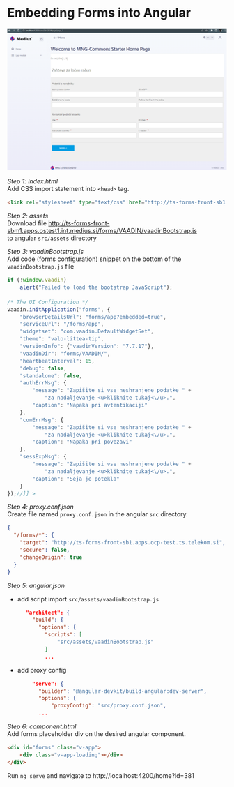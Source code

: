 # Embedding Forms into Angular

![mgn-forms-embed](mgn-forms-embed.png)

_Step 1: index.html_  
Add CSS import statement into `<head>` tag.

```html
<link rel="stylesheet" type="text/css" href="http://ts-forms-front-sb1.apps.ocp-test.ts.telekom.si/forms/VAADIN/themes/valo-littea-process-cyan/compiled-valo-littea-process-cyan.css?v=1.0.120">
```

_Step 2: assets_  
Download file http://ts-forms-front-sbm1.apps.ostest1.int.medius.si/forms/VAADIN/vaadinBootstrap.js  
to angular `src/assets` directory

_Step 3: vaadinBootstrap.js_  
Add code (forms configuration) snippet on the bottom of the `vaadinBootstrap.js` file
```js
if (!window.vaadin)
    alert("Failed to load the bootstrap JavaScript");

/* The UI Configuration */
vaadin.initApplication("forms", {
    "browserDetailsUrl": "forms/app?embedded=true",
    "serviceUrl": "/forms/app",
    "widgetset": "com.vaadin.DefaultWidgetSet",
    "theme": "valo-littea-tip",
    "versionInfo": {"vaadinVersion": "7.7.17"},
    "vaadinDir": "forms/VAADIN/",
    "heartbeatInterval": 15,
    "debug": false,
    "standalone": false,
    "authErrMsg": {
        "message": "Zapišite si vse neshranjene podatke " +
            "za nadaljevanje <u>kliknite tukaj<\/u>.",
        "caption": "Napaka pri avtentikaciji"
    },
    "comErrMsg": {
        "message": "Zapišite si vse neshranjene podatke " +
            "za nadaljevanje <u>kliknite tukaj<\/u>.",
        "caption": "Napaka pri povezavi"
    },
    "sessExpMsg": {
        "message": "Zapišite si vse neshranjene podatke " +
            "za nadaljevanje <u>kliknite tukaj<\/u>.",
        "caption": "Seja je potekla"
    }
});//]] >
```

_Step 4: proxy.conf.json_   
Create file named `proxy.conf.json` in the angular `src` directory.
```json
{
  "/forms/*": {
    "target": "http://ts-forms-front-sb1.apps.ocp-test.ts.telekom.si",
    "secure": false,
    "changeOrigin": true
  }
}
```

_Step 5: angular.json_
* add script import `src/assets/vaadinBootstrap.js`
```json
      "architect": {
        "build": {
          "options": {
            "scripts": [
                "src/assets/vaadinBootstrap.js"
            ]
            ...
```
* add proxy config
```json
        "serve": {
          "builder": "@angular-devkit/build-angular:dev-server",
          "options": {
              "proxyConfig": "src/proxy.conf.json",
          ...
```

_Step 6: component.html_  
Add forms placeholder div on the desired angular component.
```html
<div id="forms" class="v-app">
    <div class="v-app-loading"></div>
</div>
```

Run `ng serve` and navigate to http://localhost:4200/home?id=381
